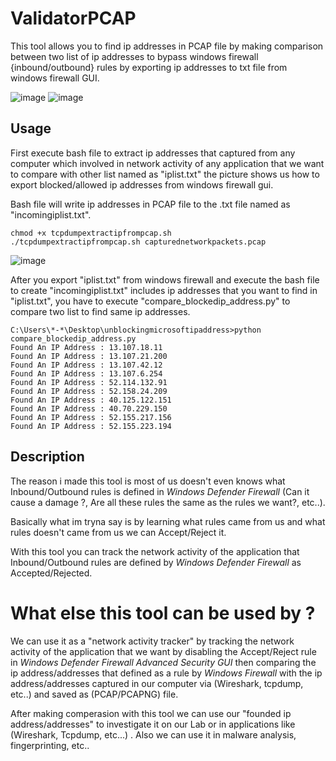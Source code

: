 # ValidatorPCAP
This tool allows you to find ip addresses in PCAP file by making comparison between two list of ip addresses to bypass windows firewall {inbound/outbound} rules by exporting ip addresses to txt file from windows firewall GUI.

![image](https://user-images.githubusercontent.com/33333043/112559965-2737e800-8de3-11eb-8231-6128f0718217.png)
![image](https://user-images.githubusercontent.com/33333043/112560059-6403df00-8de3-11eb-8e82-a8f4ffe6b45a.png)

## Usage

First execute bash file to extract ip addresses that captured from any computer which involved in network activity of any application that we want to compare with other list named as "iplist.txt" the picture shows us how to export blocked/allowed ip addresses from windows firewall gui.

Bash file will write ip addresses in PCAP file to the .txt file named as "incomingiplist.txt".
```
chmod +x tcpdumpextractipfrompcap.sh
./tcpdumpextractipfrompcap.sh capturednetworkpackets.pcap
```

![image](https://user-images.githubusercontent.com/33333043/112561615-a2e76400-8de6-11eb-8e56-db25dfd957b2.png)


After you export "iplist.txt" from windows firewall and execute the bash file to create "incomingiplist.txt" includes ip addresses that you want to find in "iplist.txt", you have to execute "compare_blockedip_address.py" to compare two list to find same ip addresses.

```
C:\Users\*-*\Desktop\unblockingmicrosoftipaddress>python compare_blockedip_address.py
Found An IP Address : 13.107.18.11
Found An IP Address : 13.107.21.200
Found An IP Address : 13.107.42.12
Found An IP Address : 13.107.6.254
Found An IP Address : 52.114.132.91
Found An IP Address : 52.158.24.209
Found An IP Address : 40.125.122.151
Found An IP Address : 40.70.229.150
Found An IP Address : 52.155.217.156
Found An IP Address : 52.155.223.194
```

## Description
The reason i made this tool is most of us doesn't even knows what Inbound/Outbound rules is defined in *Windows Defender Firewall* (Can it cause a damage ?, Are all these rules the same as the rules we want?, etc..).

Basically what im tryna say is by learning what rules came from us and what rules doesn't came from us we can Accept/Reject it.

With this tool you can track the network activity of the application that Inbound/Outbound rules are defined by *Windows Defender Firewall* as Accepted/Rejected.

# What else this tool can be used by ?
We can use it as a "network activity tracker" by tracking the network activity of the application that we want by disabling the Accept/Reject rule in *Windows Defender Firewall Advanced Security GUI* then comparing the ip address/addresses that defined as a rule by *Windows Firewall* with the ip address/addresses captured in our computer via (Wireshark, tcpdump, etc..) and saved as (PCAP/PCAPNG) file.

After making comperasion with this tool we can use our "founded ip address/addresses" to investigate it on our Lab or in applications like (Wireshark, Tcpdump, etc...) .
Also we can use it in malware analysis, fingerprinting, etc..
